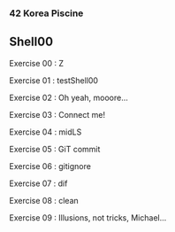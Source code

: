 ### 42 Korea Piscine

## Shell00

Exercise 00 : Z

Exercise 01 : testShell00

Exercise 02 : Oh yeah, mooore...

Exercise 03 : Connect me!

Exercise 04 : midLS

Exercise 05 : GiT commit

Exercise 06 : gitignore

Exercise 07 : dif

Exercise 08 : clean

Exercise 09 : Illusions, not tricks, Michael...

